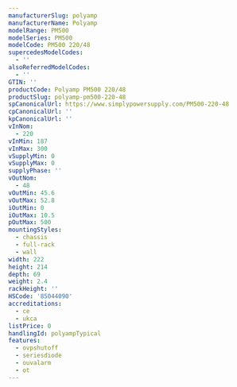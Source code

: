 ```yaml
---
manufacturerSlug: polyamp
manufacturerName: Polyamp
modelRange: PM500
modelSeries: PM500
modelCode: PM500 220/48
supercedesModelCodes:
  - ''
alsoReferredModelCodes:
  - ''
GTIN: ''
productCode: Polyamp PM500 220/48
productSlug: polyamp-pm500-220-48
spCanonicalUrl: https://www.simplypowersupply.com/PM500-220-48
cpCanonicalUrl: ''
kpCanonicalUrl: ''
vInNom:
  - 220
vInMin: 187
vInMax: 300
vSupplyMin: 0
vSupplyMax: 0
supplyPhase: ''
vOutNom:
  - 48
vOutMin: 45.6
vOutMax: 52.8
iOutMin: 0
iOutMax: 10.5
pOutMax: 500
mountingStyles:
  - chassis
  - full-rack
  - wall
width: 222
height: 214
depth: 69
weight: 2.4
rackHeight: ''
HSCode: '85044090'
accreditations:
  - ce
  - ukca
listPrice: 0
handlingId: polyampTypical
features:
  - ovpshutoff
  - seriesdiode
  - ouvalarm
  - ot
---
```

